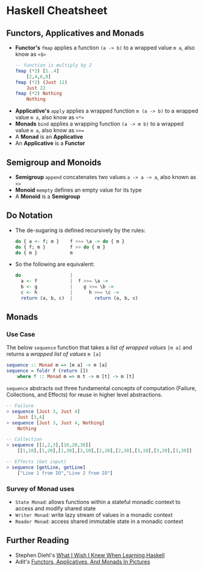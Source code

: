 # Haskell Cheatsheet

## Functors, Applicatives and Monads

* **Functor's** `fmap` applies a function `(a -> b)` to a wrapped value `m a`, also know as `<$>`
    ```haskell
    -- function is multiply by 2
    fmap (*2) [1..4]
        [2,4,6,8]
    fmap (*2) (Just 11)
        Just 22
    fmap (*2) Nothing
        Nothing
    ```
* **Applicative's** `apply` applies a wrapped function `m (a -> b)` to a wrapped value `m a`, also know as `<*>`
* **Monads** `bind` applies a wrapping function `(a -> m b)` to a wrapped value `m a`, also know as `>>=`
* A **Monad** is an **Applicative**
* An **Applicative** is a **Functor**

## Semigroup and Monoids

* **Semigroup** `append` concatenates two values `a -> a -> a`, also known as `<>`
* **Monoid** `mempty` defines an empty value for its type
* A **Monoid** is a **Semigroup**


## Do Notation

* The de-sugaring is defined recursively by the rules:
    ```haskell
    do { a <- f; m }    f >>= \a -> do { m }
    do { f; m }         f >> do { m }
    do { m }            m
    ```
* So the following are equivalent:
    ```haskell
    do                  |
      a <- f            |  f >>= \a ->
      b <- g            |    g >>= \b ->
      c <- h            |      h >>= \c ->
      return (a, b, c)  |        return (a, b, c)
    ```

## Monads

### Use Case
The below `sequence` function that takes a *list of wrapped values* `[m a]` and returns a *wrapped list of values* `m [a]`
```haskell
sequence :: Monad m => [m a] -> m [a]
sequence = foldr f (return [])
    where f :: Monad m => m t -> m [t] -> m [t]
```
`sequence` abstracts out three fundamental concepts of computation (Failure, Collections, and Effects) for reuse in higher level abstractions.
```haskell
-- Failure
> sequence [Just 3, Just 4]
    Just [3,4]
> sequence [Just 3, Just 4, Nothing]
    Nothing

-- Collection
> sequence [[1,2,3],[10,20,30]]
    [[1,10],[1,20],[1,30],[2,10],[2,20],[2,30],[3,10],[3,20],[3,30]]

-- Effects (Get input)
> sequence [getLine, getLine]
    ["Line 1 from IO","Line 2 from IO"]
```

### Survey of Monad uses

* `State Monad`: allows functions within a stateful monadic context to access and modify shared state
* `Writer Monad`: write lazy stream of values in a monadic context
* `Reader Monad`: access shared immutable state in a monadic context



## Further Reading

* Stephen Diehl's [What I Wish I Knew When Learning Haskell](http://dev.stephendiehl.com/hask/)
* Adit's [Functors, Applicatives, And Monads In Pictures](http://adit.io/posts/2013-04-17-functors,_applicatives,_and_monads_in_pictures.html)


